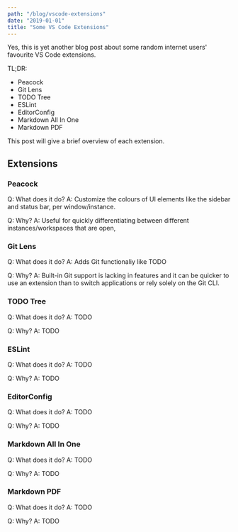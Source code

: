 ```yaml
---
path: "/blog/vscode-extensions"
date: "2019-01-01"
title: "Some VS Code Extensions"
---
```


Yes, this is yet another blog post about some random internet users'
favourite VS Code extensions.

<!-- end -->

TL;DR:

* Peacock
* Git Lens
* TODO Tree
* ESLint
* EditorConfig
* Markdown All In One
* Markdown PDF

This post will give a brief overview of each extension.

## Extensions

### Peacock

Q: What does it do?
A: Customize the colours of UI elements like the sidebar and status bar, per window/instance.

Q: Why?
A: Useful for quickly differentiating between different instances/workspaces that are open,

### Git Lens

Q: What does it do?
A: Adds Git functionaliy like TODO

Q: Why?
A: Built-in Git support is lacking in features and it can be quicker to use an extension than to
switch applications or rely solely on the Git CLI.

### TODO Tree

Q: What does it do?
A: TODO

Q: Why?
A: TODO

### ESLint

Q: What does it do?
A: TODO

Q: Why?
A: TODO

### EditorConfig

Q: What does it do?
A: TODO

Q: Why?
A: TODO

### Markdown All In One

Q: What does it do?
A: TODO

Q: Why?
A: TODO

### Markdown PDF

Q: What does it do?
A: TODO

Q: Why?
A: TODO
